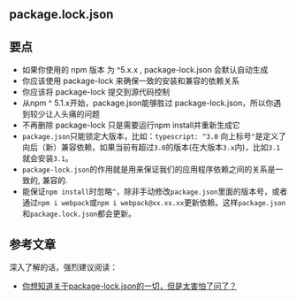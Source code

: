 ## package.lock.json

## 要点

- 如果你使用的 npm 版本 为 ^5.x.x , package-lock.json 会默认自动生成
- 你应该使用 package-lock 来确保一致的安装和兼容的依赖关系
- 你应该将 package-lock 提交到源代码控制
- 从npm ^ 5.1.x开始，package.json能够胜过 package-lock.json，所以你遇到较少让人头痛的问题
- 不再删除 package-lock 只是需要运行npm install并重新生成它
- ```package.json```只能锁定大版本，比如：```typescript: ^3.0``` 向上标号```^```是定义了向后（新）兼容依赖，如果当前有超过```3.0```的版本(在大版本```3.x```内)，比如```3.1```就会安装```3.1```。
- ```package-lock.json```的作用就是用来保证我们的应用程序依赖之间的关系是一致的, 兼容的.
- 能保证```npm install```时忽略```^```，除非手动修改```package.json```里面的版本号，或者通过```npm i webpack```或```npm i webpack@xx.xx.xx```更新依赖。这样```package.json```和```package.lock.json```都会更新。
## 参考文章

深入了解的话，强烈建议阅读：

- [你想知道关于package-lock.json的一切，但是太害怕了问了？](https://segmentfault.com/a/1190000017239545)